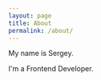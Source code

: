 ```yaml
---
layout: page
title: About
permalink: /about/
---
```


My name is Sergey.

I'm a Frontend Developer.
